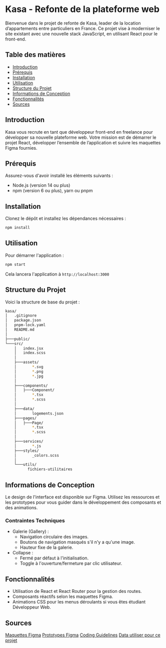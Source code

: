 # Kasa - Refonte de la plateforme web

Bienvenue dans le projet de refonte de Kasa, leader de la location d’appartements entre particuliers en France. Ce projet vise à moderniser le site existant avec une nouvelle stack JavaScript, en utilisant React pour le front-end.

## Table des matières

- [Introduction](#introduction)
- [Prérequis](#prérequis)
- [Installation](#installation)
- [Utilisation](#utilisation)
- [Structure du Projet](#structure-du-projet)
- [Informations de Conception](#informations-de-conception)
- [Fonctionnalités](#fonctionnalités)
- [Sources](#sources)

## Introduction

Kasa vous recrute en tant que développeur front-end en freelance pour développer sa nouvelle plateforme web. Votre mission est de démarrer le projet React, développer l’ensemble de l’application et suivre les maquettes Figma fournies.

## Prérequis

Assurez-vous d'avoir installé les éléments suivants :

- Node.js (version 14 ou plus)
- npm (version 6 ou plus), yarn ou pnpm

## Installation

Clonez le dépôt et installez les dépendances nécessaires :

```bash
npm install
```

## Utilisation

Pour démarrer l'application :

```bash
npm start
```

Cela lancera l'application à `http://localhost:3000`

## Structure du Projet

Voici la structure de base du projet :

```bash
kasa/
│   .gitignore
│   package.json
│   pnpm-lock.yaml
│   README.md
│
├───public/
└───src/
    │   index.jsx
    │   index.scss
    │
    ├───assets/
    │       *.svg
    │       *.png
    │       *.jpg
    │
    ├───components/
    │   ├───Component/
    │       *.tsx
    │       *.scss
    │
    ├───data/
    │       logements.json
    ├───pages/
    │   ├───Page/
    │       *.tsx
    │       *.scss
    │
    ├───services/
    │       *.js
    ├───styles/
    │       _colors.scss
    │
    └───utils/
          fichiers-utilitaires
```

## Informations de Conception

Le design de l'interface est disponible sur Figma. Utilisez les ressources et les prototypes pour vous guider dans le développement des composants et des animations.

### Contraintes Techniques

- Galerie (Gallery) :
  - Navigation circulaire des images.
  - Boutons de navigation masqués s'il n'y a qu'une image.
  - Hauteur fixe de la galerie.
- Collapse :
  - Fermé par défaut à l'initialisation.
  - Toggle à l'ouverture/fermeture par clic utilisateur.

## Fonctionnalités

- Utilisation de React et React Router pour la gestion des routes.
- Composants réactifs selon les maquettes Figma.
- Animations CSS pour les menus déroulants si vous êtes étudiant Développeur Web.

## Sources

[Maquettes Figma](https://www.figma.com/file/2BZEoBhyxt5IwZgRn0wGsL/Kasa_FR?type=design&node-id=0-1&mode=design&t=1KgUwWWFtuAVbsJ5-0)
[Prototypes Figma](https://www.figma.com/proto/2BZEoBhyxt5IwZgRn0wGsL/Kasa_FR?type=design&node-id=3-0&t=x8RBKuR4UiE3hhBW-0&scaling=scale-down&page-id=0%3A1&starting-point-node-id=3%3A0&show-proto-sidebar=1)
[Coding Guidelines](https://course.oc-static.com/projects/D%C3%A9veloppeur+Web/IW_P8+React+Kasa/Kasa+coding+guidelines+-+IW+-+DW.pdf)
[Data utiliser pour ce projet](https://s3-eu-west-1.amazonaws.com/course.oc-static.com/projects/Front-End+V2/P9+React+1/logements.json)
